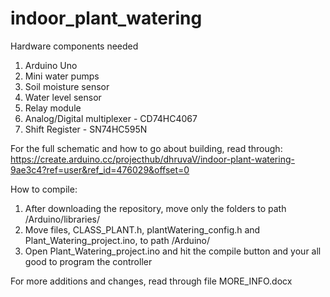 # indoor_plant_watering

Hardware components needed
  1. Arduino Uno
  2. Mini water pumps
  3. Soil moisture sensor
  4. Water level sensor
  5. Relay module
  6. Analog/Digital multiplexer - CD74HC4067
  7. Shift Register - SN74HC595N

For the full schematic and how to go about building, read through:
https://create.arduino.cc/projecthub/dhruvaV/indoor-plant-watering-9ae3c4?ref=user&ref_id=476029&offset=0
    
How to compile:
  1. After downloading the repository, move only the folders to path <YOUR PC PATH>/Arduino/libraries/
  2. Move files, CLASS_PLANT.h, plantWatering_config.h and Plant_Watering_project.ino, to path <YYOUR PC PATH>/Arduino/<YOUR PROJECT NAME>
  3. Open Plant_Watering_project.ino and hit the compile button and your all good to program the controller

For more additions and changes, read through file MORE_INFO.docx
